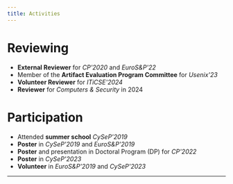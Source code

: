```yaml
---
title: Activities
---
```



Reviewing
=========

-   **External Reviewer** for *CP'2020* and *EuroS&P'22*
-   Member of the **Artifact Evaluation Program Committee** for *Usenix'23*
-   **Volunteer Reviewer** for *ITiCSE'2024*
-   **Reviewer** for *Computers & Security* in 2024

Participation
=============

-   Attended **summer school** *CySeP'2019*
-   **Poster** in *CySeP'2019* and *EuroS&P'2019*
-   **Poster** and presentation in Doctoral Program (DP) for *CP'2022*
-   **Poster** in *CySeP'2023*
-   **Volunteer** in *EuroS&P'2019* and *CySeP'2023*

------------------------------------------------------------------------

